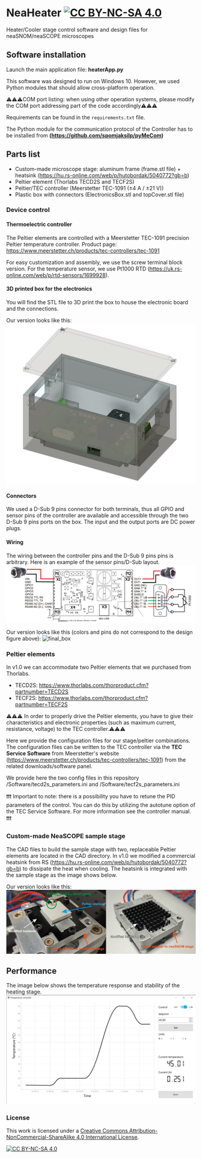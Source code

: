 # NeaHeater   [![CC BY-NC-SA 4.0][cc-by-nc-sa-shield]][cc-by-nc-sa]

Heater/Cooler stage control software and design files for neaSNOM/neaSCOPE microscopes

## Software installation

Launch the main application file: **heaterApp.py**

This software was designed to run on Windows 10. However, we used Python modules that should allow cross-platform 
operation.

⚠️⚠️⚠️COM port listing: when using other operation systems, please modify the COM port addressing part of the code accordingly⚠️⚠️⚠️

Requirements can be found in the `requirements.txt` file.

The Python module for the communication protocol of the Controller has to be installed from **(https://github.com/spomjaksilp/pyMeCom)**

## Parts list
- Custom-made microscope stage: aluminum frame (frame.stl file) + heatsink (https://hu.rs-online.com/web/p/hutobordak/5040772?gb=b)
- Peltier element (Thorlabs TECD2S and TECF2S)
- Peltier/TEC controller (Meerstetter TEC-1091 (±4 A / ±21 V))
- Plastic box with connectors (ElectronicsBox.stl and topCover.stl file)

### Device control

#### Thermoelectric controller
The Peltier elements are controlled with a Meerstetter TEC-1091 precision Peltier temperature controller. Product page: https://www.meerstetter.ch/products/tec-controllers/tec-1091

For easy customization and assembly, we use the screw terminal block version. For the temperature sensor, we use Pt1000 RTD (https://uk.rs-online.com/web/p/rtd-sensors/1699928). 

#### 3D printed box for the electronics
You will find the STL file to 3D print the box to house the electronic board and the connections. 

Our version looks like this:
![cad_design](/Images/cad_design.png)

#### Connectors

We used a D-Sub 9 pins connector for both terminals, thus all GPIO and sensor pins of the controller are available and accessible through the two D-Sub 9 pins ports on the box. The input and the output ports are DC power plugs.

#### Wiring

The wiring between the controller pins and the D-Sub 9 pins pins is arbitrary. Here is an example of the sensor pins/D-Sub layout.
![wiring](/Images/TECcontroller_wiring.png)

Our version looks like this (colors and pins do not correspond to the design figure above):
![final_box](/Images/final_box.png)

### Peltier elements

In v1.0 we can accommodate two Peltier elements that we purchased from Thorlabs.

- TECD2S: https://www.thorlabs.com/thorproduct.cfm?partnumber=TECD2S
- TECF2S: https://www.thorlabs.com/thorproduct.cfm?partnumber=TECF2S

⚠️⚠️⚠️ In order to properly drive the Peltier elements, you have to give their characteristics and electronic properties (such as maximum current, resistance, voltage) to the TEC controller.⚠️⚠️⚠️

Here we provide the configuration files for our stage/peltier combinations. The configuration files can be written to the TEC controller via the **TEC Service Software** from Meerstetter's website (https://www.meerstetter.ch/products/tec-controllers/tec-1091) from the related downloads/software panel.

We provide here the two config files in this repository /Software/tecd2s_parameters.ini and /Software/tecf2s_parameters.ini

❗❗❗ Important to note: there is a possibility you have to retune the PID parameters of the control. You can do this by utilizing the autotune option of the TEC Service Software. For more information see the controller manual. ❗❗❗

### Custom-made NeaSCOPE sample stage

The CAD files to build the sample stage with two, replaceable Peltier elements are located in the CAD directory. 
In v1.0 we modified a commercial heatsink from RS (https://hu.rs-online.com/web/p/hutobordak/5040772?gb=b) to dissipate the heat when cooling. The heatsink is integrated with the sample stage as the image shows below.

Our version looks like this:
![stage](/Images/heaterStage_hardware.png)

## Performance

The image below shows the temperature response and stability of the heating stage.
![controllapp_new](/Images/controllapp_new.png)

### License

This work is licensed under a
[Creative Commons Attribution-NonCommercial-ShareAlike 4.0 International License][cc-by-nc-sa].

[![CC BY-NC-SA 4.0][cc-by-nc-sa-image]][cc-by-nc-sa]

[cc-by-nc-sa]: http://creativecommons.org/licenses/by-nc-sa/4.0/
[cc-by-nc-sa-image]: https://licensebuttons.net/l/by-nc-sa/4.0/88x31.png
[cc-by-nc-sa-shield]: https://img.shields.io/badge/License-CC%20BY--NC--SA%204.0-lightgrey.svg

